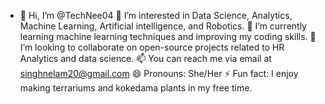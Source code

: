 - 👋 Hi, I’m @TechNee04
👀 I’m interested in Data Science, Analytics, Machine Learning, Artificial intelligence, and Robotics.
🌱 I’m currently learning machine learning techniques and improving my coding skills.
💞️ I’m looking to collaborate on open-source projects related to HR Analytics and data science.
📫 You can reach me via email at singhnelam20@gmail.com
😄 Pronouns: She/Her
⚡ Fun fact: I enjoy making terrariums and kokedama plants in my free time.

<!---
TechNee04/TechNee04 is a ✨ special ✨ repository because its `README.md` (this file) appears on your GitHub profile.
You can click the Preview link to take a look at your changes.
--->

